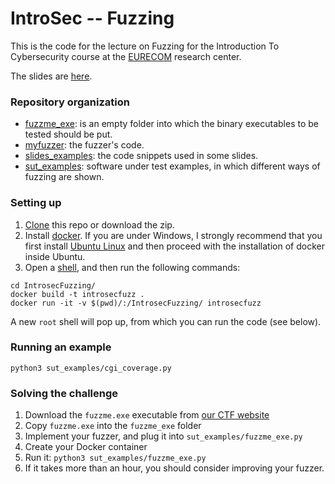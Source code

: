 # IntroSec -- Fuzzing

This is the code for the lecture on Fuzzing for the Introduction To Cybersecurity course at the [EURECOM](https://www.eurecom.fr/) research center. 

The slides are [here](https://docs.google.com/presentation/d/1WJDzp586N5Zchg7U6_s4VH6BnBZ6mtugzDrbSGJ1hjw/).

### Repository organization

+ [fuzzme_exe](https://github.com/packmad/IntrosecFuzzing/tree/master/fuzzme_exe): is an empty folder into which the binary executables to be tested should be put. 
+ [myfuzzer](https://github.com/packmad/IntrosecFuzzing/tree/master/myfuzzer): the fuzzer's code.
+ [slides_examples](https://github.com/packmad/IntrosecFuzzing/tree/master/slides_examples): the code snippets used in some slides.
+ [sut_examples](https://github.com/packmad/IntrosecFuzzing/tree/master/sut_examples): software under test examples, in which different ways of fuzzing are shown.

### Setting up

1. [Clone](https://docs.github.com/en/repositories/creating-and-managing-repositories/cloning-a-repository) this repo or download the zip.
2. Install [docker](https://www.docker.com/). If you are under Windows, I strongly recommend that you first install [Ubuntu Linux](https://ubuntu.com/wsl) and then proceed with the installation of docker inside Ubuntu.
3. Open a [shell](https://en.wikipedia.org/wiki/Shell_(computing)), and then run the following commands:

```shell
cd IntrosecFuzzing/
docker build -t introsecfuzz .
docker run -it -v $(pwd)/:/IntrosecFuzzing/ introsecfuzz
``` 

A new `root` shell will pop up, from which you can run the code (see below).


### Running an example
```shell
python3 sut_examples/cgi_coverage.py 
```


### Solving the challenge

1. Download the `fuzzme.exe` executable from [our CTF website](https://introsec.s3.eurecom.fr/challenges#FuzzMe-3)
2. Copy `fuzzme.exe` into the `fuzzme_exe` folder
3. Implement your fuzzer, and plug it into `sut_examples/fuzzme_exe.py`
4. Create your Docker container
5. Run it: `python3 sut_examples/fuzzme_exe.py`
6. If it takes more than an hour, you should consider improving your fuzzer.
